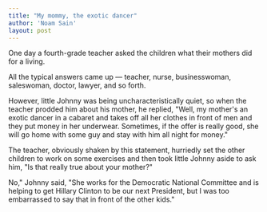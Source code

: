 ```yaml
---
title: "My mommy, the exotic dancer"
author: 'Noam Sain'
layout: post
---
```


One day a fourth-grade teacher asked the children what their mothers did for a living.

All the typical answers came up — teacher, nurse, businesswoman, saleswoman, doctor, lawyer, and so forth.

However, little Johnny was being uncharacteristically quiet, so when the teacher prodded him about his mother, he replied, "Well, my mother's an exotic dancer in a cabaret and takes off all her clothes in front of men and they put money in her underwear. Sometimes, if the offer is really good, she will go home with some guy and stay with him all night for money."

The teacher, obviously shaken by this statement, hurriedly set the other children to work on some exercises and then took little Johnny aside to ask him, "Is that really true about your mother?"

No," Johnny said, "She works for the Democratic National Committee and is helping to get Hillary Clinton to be our next President, but I was too embarrassed to say that in front of the other kids."